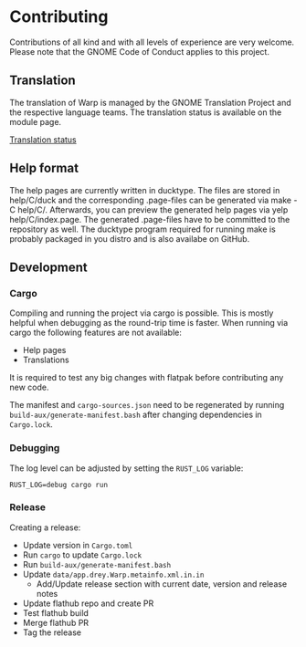 # Contributing
Contributions of all kind and with all levels of experience are very welcome. Please note that the GNOME Code of Conduct
applies to this project.

## Translation
The translation of Warp is managed by the GNOME Translation Project and the respective language teams. The translation status is available on the module page.

[Translation status](https://l10n.gnome.org/module/warp/)

## Help format
The help pages are currently written in ducktype. The files are stored in help/C/duck and the corresponding .page-files can be generated via make -C help/C/. Afterwards, you can preview the generated help pages via yelp help/C/index.page. The generated .page-files have to be committed to the repository as well. The ducktype program required for running make is probably packaged in you distro and is also availabe on GitHub.

## Development
### Cargo

Compiling and running the project via cargo is possible. This is mostly helpful when debugging as the round-trip time is
faster. When running via cargo the following features
are not available:

* Help pages
* Translations

It is required to test any big changes with flatpak before contributing any new code.

The manifest and `cargo-sources.json` need to be regenerated by running `build-aux/generate-manifest.bash` after changing dependencies in `Cargo.lock`.

### Debugging

The log level can be adjusted by setting the `RUST_LOG` variable:

```shell
RUST_LOG=debug cargo run
```

### Release

Creating a release:

- Update version in `Cargo.toml`
- Run `cargo` to update `Cargo.lock`
- Run `build-aux/generate-manifest.bash`
- Update `data/app.drey.Warp.metainfo.xml.in.in`
  - Add/Update release section with current date, version and release notes
- Update flathub repo and create PR
- Test flathub build
- Merge flathub PR
- Tag the release
